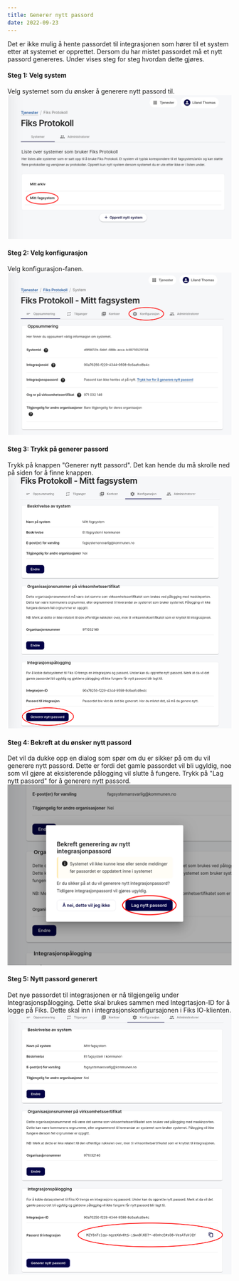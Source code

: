 ```yaml
---
title: Generer nytt passord
date: 2022-09-23
---
```

Det er ikke mulig å hente passordet til integrasjonen som hører til et system etter at systemet er opprettet. Dersom du har mistet passordet må et nytt passord genereres. Under vises steg for steg hvordan dette gjøres.


#### Steg 1: Velg system
Velg systemet som du ønsker å generere nytt passord til.
![fiks protokoll](/images/protokoll-brukerveiledning/passord_velg_system.png "Velg system")
#### Steg 2: Velg konfigurasjon
Velg konfigurasjon-fanen.
![fiks protokoll](/images/protokoll-brukerveiledning/passord_velg_konfigurasjon.png "Velg konfigurasjon")
#### Steg 3: Trykk på generer passord
Trykk på knappen "Generer nytt passord". Det kan hende du må skrolle ned på siden for å finne knappen.
![fiks protokoll](/images/protokoll-brukerveiledning/passord_velg_generer_knapp.png "Generer passord")
#### Steg 4: Bekreft at du ønsker nytt passord
Det vil da dukke opp en dialog som spør om du er sikker på om du vil generere nytt passord. Dette er fordi det gamle passordet vil bli ugyldig, noe som vil gjøre at eksisterende pålogging vil slutte å fungere. Trykk på "Lag nytt passord" for å generere nytt passord.
![fiks protokoll](/images/protokoll-brukerveiledning/passord_lag_nytt_passord.png "Generer passord")
#### Steg 5: Nytt passord generert
Det nye passordet til integrasjonen er nå tilgjengelig under Integrasjonspålogging. Dette skal brukes sammen med Integrtasjon-ID for å logge på Fiks. Dette skal inn i integrasjonskonfigursajonen i Fiks IO-klienten. 
![fiks protokoll](/images/protokoll-brukerveiledning/passord_nytt_passord_generert.png "Passord generert")